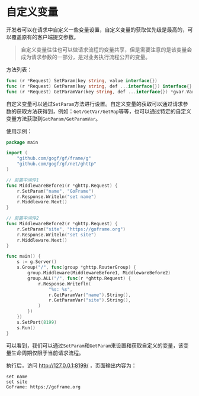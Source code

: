 
# 自定义变量

开发者可以在请求中自定义一些变量设置，自定义变量的获取优先级是最高的，可以覆盖原有的客户端提交参数。

> 自定义变量往往也可以做请求流程的变量共享，但是需要注意的是该变量会成为请求参数的一部分，是对业务执行流程公开的变量。

方法列表：
```go
func (r *Request) SetParam(key string, value interface{})
func (r *Request) GetParam(key string, def ...interface{}) interface{}
func (r *Request) GetParamVar(key string, def ...interface{}) *gvar.Var
```

自定义变量可以通过`SetParam`方法进行设置。自定义变量的获取可以通过请求参数的获取方法获得到，例如：`Get/GetVar/GetMap`等等，也可以通过特定的自定义变量方法获取到`GetParam/GetParamVar`。

使用示例：

```go
package main

import (
	"github.com/gogf/gf/frame/g"
	"github.com/gogf/gf/net/ghttp"
)

// 前置中间件1
func MiddlewareBefore1(r *ghttp.Request) {
	r.SetParam("name", "GoFrame")
	r.Response.Writeln("set name")
	r.Middleware.Next()
}

// 前置中间件2
func MiddlewareBefore2(r *ghttp.Request) {
	r.SetParam("site", "https://goframe.org")
	r.Response.Writeln("set site")
	r.Middleware.Next()
}

func main() {
	s := g.Server()
	s.Group("/", func(group *ghttp.RouterGroup) {
		group.Middleware(MiddlewareBefore1, MiddlewareBefore2)
		group.ALL("/", func(r *ghttp.Request) {
			r.Response.Writefln(
				"%s: %s",
				r.GetParamVar("name").String(),
				r.GetParamVar("site").String(),
			)
		})
	})
	s.SetPort(8199)
	s.Run()
}
```
可以看到，我们可以通过`SetParam`和`GetParam`来设置和获取自定义的变量，该变量生命周期仅限于当前请求流程。

执行后，访问 http://127.0.0.1:8199/ ，页面输出内容为：
```
set name
set site
GoFrame: https://goframe.org
```












